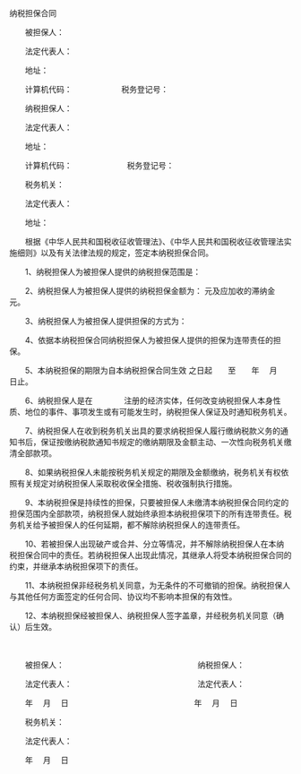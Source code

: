 



纳税担保合同



 

　　被担保人：

　　法定代表人：

　　地址：

　　计算机代码：　　　　　　 税务登记号：

　　纳税担保人：

　　法定代表人：

　　地址：

　　计算机代码：　　　　　　　税务登记号：　　

　　税务机关：

　　法定代表人：

　　地址：　　

　　根据《中华人民共和国税收征收管理法》、《中华人民共和国税收征收管理法实施细则》以及有关法律法规的规定，签定本纳税担保合同。

　　1、纳税担保人为被担保人提供的纳税担保范围是：

　　2、纳税担保人为被担保人提供的纳税担保金额为： 元及应加收的滞纳金　　　 元。

　　3、纳税担保人为被担保人提供担保的方式为：

　　4、依据本纳税担保合同纳税担保人为被担保人提供的担保为连带责任的担保。

　　5、本纳税担保的期限为自本纳税担保合同生效 之日起　　至　　年　 月　　日止。

　　6、纳税担保人是在　　　　注册的经济实体，任何改变纳税担保人本身性质、地位的事件、事项发生或有可能发生时，纳税担保人保证及时通知税务机关。

　　7、纳税担保人在收到税务机关出具的要求纳税担保人履行缴纳税款义务的通知书后，保证按缴纳税款通知书规定的缴纳期限及金额主动、一次性向税务机关缴清全部款项。

　　8、如果纳税担保人未能按税务机关规定的期限及金额缴纳，税务机关有权依照有关规定对纳税担保人采取税收保全措施、税收强制执行措施。

　　9、本纳税担保是持续性的担保，只要被担保人未缴清本纳税担保合同约定的担保范围内全部款项，纳税担保人就始终承担本纳税担保项下的所有连带责任。税务机关给予被担保人的任何延期，都不解除纳税担保人的连带责任。

　　10、若被担保人出现破产或合并、分立等情况，并不解除纳税担保人在本纳税担保合同中的责任。若纳税担保人出现此情况，其继承人将受本纳税担保合同的约束，并继承本纳税担保项下的责任。

　　11、本纳税担保非经税务机关同意，为无条件的不可撤销的担保。纳税担保人与其他任何方面签定的任何合同、协议均不影响本担保的有效性。

　　12、本纳税担保经被担保人、纳税担保人签字盖章，并经税务机关同意（确认）后生效。　　

　　

　　被担保人：　　　　　　　　　　　　　　　　　纳税担保人：

　　法定代表人：　　　　　　　　　　　　　　　　法定代表人：

　　年　 月　 日　　　　　　　　　　　　　　　　年　 月　 日　　

　　税务机关：

　　法定代表人：

　　年　 月　 日 

　　